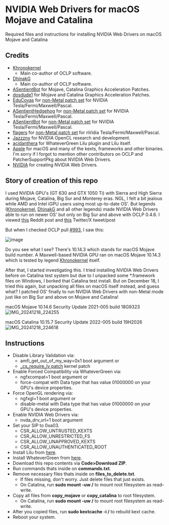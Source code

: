 # NVIDIA Web Drivers for macOS Mojave and Catalina
Required files and instructions for installing NVIDIA Web Drivers on macOS Mojave and Catalina

## Credits
- [Khronokernel](https://github.com/Khronokernel)
  - Main co-author of OCLP software.
- [DhinakG](https://github.com/DhinakG)
  - Main co-author of OCLP software.
- [ASentientBot](https://github.com/ASentientBot) for Mojave, Catalina Graphics Acceleration Patches.
- [dosdude1](https://github.com/dosdude1) for Mojave and Catalina Graphics Acceleration Patches.
- [EduCovas](https://github.com/covasedu) for [non-Metal patch set](https://github.com/moraea/non-metal-frameworks) for NVIDIA Tesla/Fermi/Maxwell/Pascal.
- [ASentientHedgehog](https://github.com/moosethegoose2213) for [non-Metal patch set](https://github.com/moraea/non-metal-frameworks) for NVIDIA Tesla/Fermi/Maxwell/Pascal.
- [ASentientBot](https://github.com/ASentientBot) for [non-Metal patch set](https://github.com/moraea/non-metal-frameworks) for NVIDIA Tesla/Fermi/Maxwell/Pascal.
- [flagers](https://github.com/flagersgit) for [non-Metal patch set](https://github.com/moraea/non-metal-frameworks) for nVidia Tesla/Fermi/Maxwell/Pascal.
- [Jazzzny](https://github.com/Jazzzny) for NVIDIA OpenCL research and development.
- [acidanthera](https://github.com/acidanthera) for WhateverGreen Lilu plugin and Lilu itself.
- [Apple](https://www.apple.com) for macOS and many of the kexts, frameworks and other binaries.
I'm sorry if I forgot to mention other contributors on OCLP and PatcherSupportPkg about NVIDIA Web Drivers.
- [NVIDIA](https://www.nvidia.com) for creating NVIDIA Web Drivers.

## Story of creation of this repo
I used NVIDIA GPU's (GT 630 and GTX 1050 Ti) with Sierra and High Sierra during Mojave, Catalina, Big Sur and Monterey eras. NGL, I felt a bit jealous while AMD and Intel iGPU users using most up-to-date OS'. But legends ([Khronokernel](https://github.com/Khronokernel), [DhinakG](https://github.com/DhinakG) and all other legends) made NVIDIA Web Drivers able to run on newer OS' but only on Big Sur and above with OCLP 0.4.6. I viewed [this](https://www.reddit.com/r/hackintosh/comments/uxz95u/nvidia_web_drivers_running_on_macos_monterey/) Reddit post and [this](https://x.com/khronokernel/status/1529583832663437312) Twitter/X tweet/post

But when I checked OCLP pull [#993](https://github.com/dortania/OpenCore-Legacy-Patcher/pull/993), I saw this:

![image](https://github.com/user-attachments/assets/d5f55737-01fc-43dd-9d8f-f88363c20de0)

Do you see what I see? There's 10.14.3 which stands for macOS Mojave build number. A Maxwell-based NVIDIA GPU ran on macOS Mojave 10.14.3 which is tested by legend [Khronokernel](https://github.com/Khronokernel) itself.

After that, I started investigating this. I tried installing NVIDIA Web Drivers before on Catalina test system but due to I unpacked some *.framework files on Windows, I borked that Catalina test install. But on December 18, I tried this again, but unpacking all files on macOS itself instead, and guess what? I patched OS' finally to run NVIDIA Web Drivers with non-Metal mode just like on Big Sur and above on Mojave and Catalina!

macOS Mojave 10.14.6 Security Update 2021-005 build 18G9323 
![IMG_20241218_224255](https://github.com/user-attachments/assets/226b895f-7319-4bd2-9b8e-8e9c8a6ca89c)

macOS Catalina 10.15.7 Security Update 2022-005 build 19H2026
![IMG_20241218_224618](https://github.com/user-attachments/assets/239bd4c3-cd9f-41a6-97a1-3fd2d7f0b99f)

## Instructions
- Disable Library Validation via:
  - amfi_get_out_of_my_way=0x1 boot argument or
  - [_cs_require_lv patch](https://github.com/dortania/OpenCore-Legacy-Patcher/blob/67a78ec4a275e0e8f8941a5ff9d64f00c28397dc/payloads/Config/config.plist#L1352-L1381) kernel patch
- Enable Forced Compatibility via WhateverGreen via:
  - ngfxcompat=1 boot argument or
  - force-compat with Data type that has value 01000000 on your GPU's device properties.
- Force OpenGL rendering via:
  - ngfxgl=1 boot argument or
  - disable-metal with Data type that has value 01000000 on your GPU's device properties.
- Enable NVIDIA Web Drivers via:
  - nvda_drv_vrl=1 boot argument
- Set your SIP to 0xa03.
  - CSR_ALLOW_UNTRUSTED_KEXTS
  - CSR_ALLOW_UNRESTRICTED_FS
  - CSR_ALLOW_UNAPPROVED_KEXTS
  - CSR_ALLOW_UNAUTHENTICATED_ROOT
- Install Lilu from [here](https://github.com/acidanthera/Lilu).
- Install WhateverGreen from [here](https://github.com/acidanthera/WhateverGreen).
- Download this repo contents via **Code>Download ZIP**.
- Run commands thats inside on **commands.txt**.
- Remove necessary files thats inside on **files_to_delete.txt**.
  - If files missing, don't worry. Just delete files that just exists.
  - On Catalina, run **sudo mount -uw /** to mount root filesystem as read-write.
- Copy all files from **copy_mojave** or **copy_catalina** to root filesystem.
  - On Catalina, run **sudo mount -uw /** to mount root filesystem as read-write.
- After you copied files, run **sudo kextcache -i /** to rebuild kext cache.
- Reboot your system.
